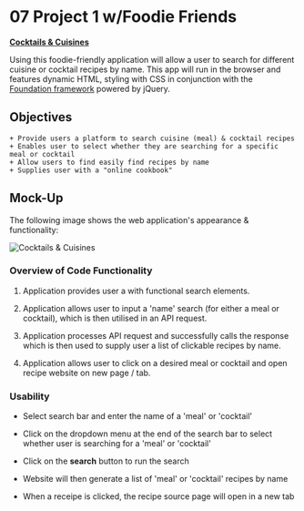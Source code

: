 # 07 Project 1 w/Foodie Friends

**[Cocktails & Cuisines](https://luuluu75.github.io//Cocktails-Cuisines/)**

Using this foodie-friendly application will allow a user to search for different cuisine or cocktail recipes by name. This app will run in the browser and features dynamic HTML, styling with CSS in conjunction with the [Foundation framework](https://get.foundation/develop/getting-started.html)  powered by jQuery.

## Objectives

```
+ Provide users a platform to search cuisine (meal) & cocktail recipes
+ Enables user to select whether they are searching for a specific meal or cocktail
+ Allow users to find easily find recipes by name
+ Supplies user with a "online cookbook"
```

## Mock-Up

The following image shows the web application's appearance & functionality:

![Cocktails & Cuisines](/imgLink)

### Overview of Code Functionality

1. Application provides user a with functional search elements.

2. Application allows user to input a 'name' search (for either a meal or cocktail), which is then utilised in an API request.

3. Application processes API request and successfully calls the response which is then used to supply user a list of clickable recipes by name.

4. Application allows user to click on a desired meal or cocktail and open recipe website on new page / tab.

### Usability 

* Select search bar and enter the name of a 'meal' or 'cocktail'

* Click on the dropdown menu at the end of the search bar to select whether user is searching for a 'meal' or 'cocktail'

* Click on the **search** button to run the search

* Website will then generate a list of 'meal' or 'cocktail' recipes by name

* When a receipe is clicked, the recipe source page will open in a new tab
